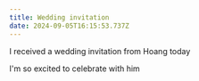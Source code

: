 ```yaml
---
title: Wedding invitation
date: 2024-09-05T16:15:53.737Z
---
```


I received a wedding invitation from Hoang today

I'm so excited to celebrate with him
